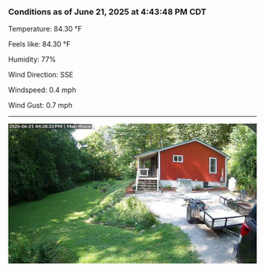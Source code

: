 ### Conditions as of June 21, 2025 at 4:43:48 PM CDT 

Temperature: 84.30 &deg;F

Feels like: 84.30 &deg;F

Humidity: 77%

Wind Direction: SSE

Windspeed: 0.4 mph

Wind Gust: 0.7 mph

---

<img src="./images/latest.jpeg"/>

